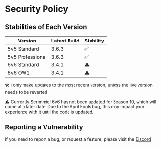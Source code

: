 # Security Policy

## Stabilities of Each Version

| Version | Latest Build | Stability          |
| ------- | ------- | ------------------ |
| 5v5 Standard | 3.6.3   | :white_check_mark: |
| 5v5 Professional | 3.6.3   | :white_check_mark: |
| 6v6 Standard | 3.4.1   | ⚠️ |
| 6v6 OW1 | 3.4.1   | ⚠️                |

🛠️ I only make updates to the most recent version, unless the live version needs to be reverted

⚠️ Currently Scrimmie! 6v6 has not been updated for Season 10, which will come at a later date. Due to the April Fools bug, this may impact your experience with it until the code is updated.

## Reporting a Vulnerability

If you need to report a bug, or request a feature, please visit the [Discord](https://discord.gg/TNtbWP4aAg)